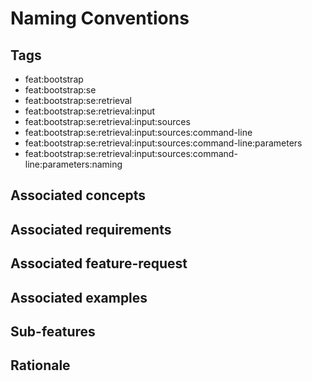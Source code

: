 # Naming Conventions



## Tags

- feat:bootstrap
- feat:bootstrap:se
- feat:bootstrap:se:retrieval
- feat:bootstrap:se:retrieval:input
- feat:bootstrap:se:retrieval:input:sources
- feat:bootstrap:se:retrieval:input:sources:command-line
- feat:bootstrap:se:retrieval:input:sources:command-line:parameters
- feat:bootstrap:se:retrieval:input:sources:command-line:parameters:naming

## Associated concepts

## Associated requirements

## Associated feature-request

## Associated examples

## Sub-features

## Rationale